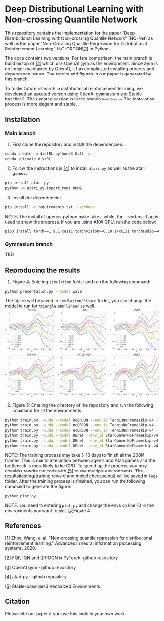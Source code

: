 # Deep Distributional Learning with Non-crossing Quantile Network

This repository contains the implementation for the paper "Deep Distributional Learning with Non-crossing Quantile Network" (NQ-Net) as well as the paper "Non-Crossing Quantile Regression for Distributional Reinforcement Learning" (NC-QRDQN)[[1]](#references) in Python.

The code contains two versions. For fare comparison, the main branch is build on top of [[2]](#references) which use OpenAI gym as the environment. Since Gym is no longer maintained by OpenAI, it has complicated installing process and dependance issues. The results and figures in our paper is generated by this branch. 

To foster future research in distributional reinforcement learning, we developed an updated version using OpenAI gymnasium and Stable-baseline3. The updated version is in the branch `Gymnasium`. The installation process is more elegant and stable.

## Installation
### Main branch

1. First clone the repository and install the dependencies:
```bash
conda create -n distRL python=3.6.13 -y
conda activate distRL
```
2. Follow the instructions in [[4]](#references) to install `atari-py` as well as the atari games. 
```bash
pip install atari-py
python -m atari_py.import_roms ROMS
```

3. Install the dependencies:
```bash
pip install -r requirements.txt --verbose
```
NOTE: The install of opencv-python make take a while, the --verbose flag is used to show the progress. If you are using A100 GPU, run the code below: 
```bash
pip3 install torch==1.9.1+cu111 torchvision==0.10.1+cu111 torchaudio==0.9.1 -f https://download.pytorch.org/whl/torch_stable.html
```

### Gymnasium branch
TBD

## Reproducing the results
1. Figure 4: Entering `simulation` folder and run the following command:
```bash
python presentation.py --model wave
```
The figure will be saved in `simulation/figure` folder, you can change the model to run for `triangle` and `linear` as well.
![Figure 4](image/wave_estimates.png)

2. Figure 5: Entering the directory of the repository and run the following command for all the environments:
```bash
python train.py --cuda --model ncQRDQN --env_id TennisNoFrameskip-v4 --seed 0 &
python train.py --cuda --model ncQRDQN --env_id TennisNoFrameskip-v4 --seed 1 &
python train.py --cuda --model ncQRDQN --env_id TennisNoFrameskip-v4 --seed 2 &
python train.py --cuda --model DEnet --env_id StarGunnerNoFrameskip-v4 --seed 0 &
python train.py --cuda --model DEnet --env_id StarGunnerNoFrameskip-v4 --seed 1 &
python train.py --cuda --model DEnet --env_id StarGunnerNoFrameskip-v4 --seed 2 &
```
NOTE: The training process may take 5-10 days to finish all the 200M frames. This is due to interaction between agents and Atari games and the bottleneck is most likely to be CPU. To speed up the process, you may consider rewrite the code with [[5]](#references) to use multiple environments.
The results(testing/training reward and model checkpoints) will be saved in `logs` folder. After the training process is finished, you can run the following command to generate the figure:
```bash
python plot.py
```
NOTE: you need to entering `plot.py` and change the envs on line 10 to the environments you want to plot.
![Figure 4](image/atari.png)


## References
[[1]](https://proceedings.neurips.cc/paper_files/paper/2020/file/b6f8dc086b2d60c5856e4ff517060392-Paper.pdf) Zhou, Wang, et al. "Non-crossing quantile regression for distributional reinforcement learning." Advances in neural information processing systems. 2020.

[[2]]( https://github.com/toshikwa/fqf-iqn-qrdqn.pytorch) FQF, IQN and QR-DQN in PyTorch -github repository

[[3]]( https://github.com/openai/gym) OpenAI gym - github repository

[[4]](https://github.com/openai/atari-py?tab=readme-ov-file) atari-py - github repository

[[5]](https://stable-baselines3.readthedocs.io/en/master/guide/vec_envs.html) Stable-baselines3 Vectorized Environments


## Citation
Please cite our paper if you use this code in your own work.

